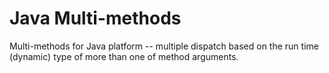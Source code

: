 Java Multi-methods
======================

Multi-methods for Java platform -- multiple dispatch based on the run time (dynamic) type of more than one of method arguments.
